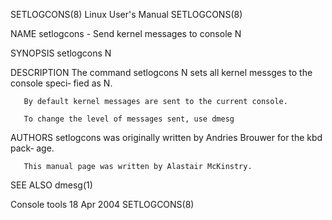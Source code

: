 SETLOGCONS(8)                Linux User's Manual                SETLOGCONS(8)

NAME
       setlogcons - Send kernel messages to console N

SYNOPSIS
       setlogcons N

DESCRIPTION
       The command setlogcons N sets all kernel messges to the console speci‐
       fied as N.

       By default kernel messages are sent to the current console.

       To change the level of messages sent, use dmesg

AUTHORS
       setlogcons was originally written by Andries Brouwer for the kbd pack‐
       age.

       This manual page was written by Alastair McKinstry.

SEE ALSO
       dmesg(1)

Console tools                    18 Apr 2004                    SETLOGCONS(8)
